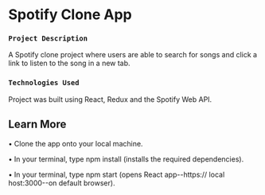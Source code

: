 # Spotify Clone App

### `Project Description`

A Spotify clone project where users are able to search for songs and click a link to listen to the song in a new tab.

### `Technologies Used`

Project was built using React, Redux and the Spotify Web API.

## Learn More

• Clone the app onto your local machine.

• In your terminal, type npm install (installs the required dependencies).

• In your terminal, type npm start (opens React app--https:// local host:3000--on default browser).
